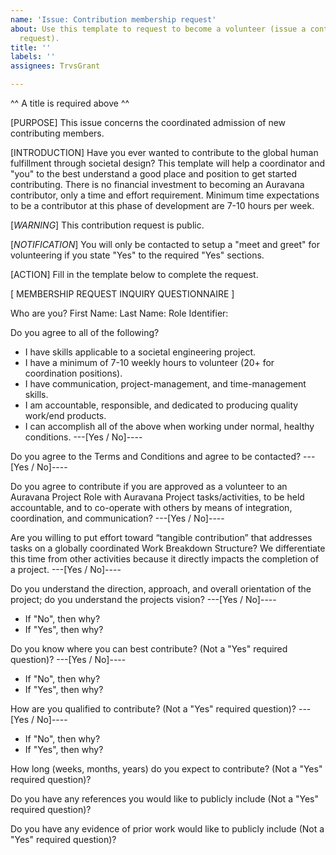 ```yaml
---
name: 'Issue: Contribution membership request'
about: Use this template to request to become a volunteer (issue a contribution service
  request).
title: ''
labels: ''
assignees: TrvsGrant

---
```


^^ A title is required above ^^

[PURPOSE] This issue concerns the coordinated admission of new contributing members. 

[INTRODUCTION] Have you ever wanted to contribute to the global human fulfillment through societal design? This template will help a coordinator and "you" to the best understand a good place and position to get started contributing. There is no financial investment to becoming an Auravana contributor, only a time and effort requirement. Minimum time expectations to be a contributor at this phase of development are 7-10 hours per week.

[*WARNING*] This contribution request is public.

[*NOTIFICATION*] You will only be contacted to setup a "meet and greet" for volunteering if you state "Yes" to the required "Yes" sections.

[ACTION] Fill in the template below to complete the request. 

[ MEMBERSHIP REQUEST INQUIRY QUESTIONNAIRE ]

Who are you? 
First Name:
Last Name:
Role Identifier:

Do you agree to all of the following? 
   - I have skills applicable to a societal engineering project.
   - I have a minimum of 7-10 weekly hours to volunteer (20+ for coordination positions).
   - I have communication, project-management, and time-management skills.
   - I am accountable, responsible, and dedicated to producing quality work/end products.
   - I can accomplish all of the above when working under normal, healthy conditions.
---[Yes / No]----

Do you agree to the Terms and Conditions and agree to be contacted?
---[Yes / No]----

Do you agree to contribute if you are approved as a volunteer to an Auravana Project Role with Auravana Project tasks/activities, to be held accountable, and to co-operate with others by means of integration, coordination, and communication?
---[Yes / No]----

Are you willing to put effort toward “tangible contribution” that addresses tasks on a globally coordinated Work Breakdown Structure? We differentiate this time from other activities because it directly impacts the completion of a project.
---[Yes / No]----

Do you understand the direction, approach, and overall orientation of the project; do you understand the projects vision? 
---[Yes / No]----
 * If "No", then why?
 * If "Yes", then why?

Do you know where you can best contribute? (Not a "Yes" required question)?
---[Yes / No]----
 * If "No", then why?
 * If "Yes", then why?

How are you qualified to contribute? (Not a "Yes" required question)?
---[Yes / No]----
 * If "No", then why?
 * If "Yes", then why?

How long (weeks, months, years) do you expect to contribute? (Not a "Yes" required question)?

Do you have any references you would like to publicly include (Not a "Yes" required question)?

Do you have any evidence of prior work would like to publicly include (Not a "Yes" required question)?
